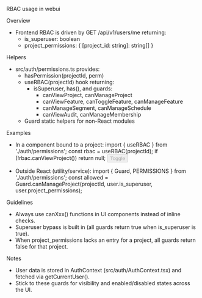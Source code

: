 RBAC usage in webui

Overview
- Frontend RBAC is driven by GET /api/v1/users/me returning:
  - is_superuser: boolean
  - project_permissions: { [project_id: string]: string[] }

Helpers
- src/auth/permissions.ts provides:
  - hasPermission(projectId, perm)
  - useRBAC(projectId) hook returning:
    - isSuperuser, has(), and guards:
      - canViewProject, canManageProject
      - canViewFeature, canToggleFeature, canManageFeature
      - canManageSegment, canManageSchedule
      - canViewAudit, canManageMembership
  - Guard static helpers for non-React modules

Examples
- In a component bound to a project:
  import { useRBAC } from './auth/permissions';
  const rbac = useRBAC(projectId);
  if (!rbac.canViewProject()) return null;
  <Button disabled={!rbac.canToggleFeature()}>Toggle</Button>

- Outside React (utility/service):
  import { Guard, PERMISSIONS } from './auth/permissions';
  const allowed = Guard.canManageProject(projectId, user.is_superuser, user.project_permissions);

Guidelines
- Always use canXxx() functions in UI components instead of inline checks.
- Superuser bypass is built in (all guards return true when is_superuser is true).
- When project_permissions lacks an entry for a project, all guards return false for that project.

Notes
- User data is stored in AuthContext (src/auth/AuthContext.tsx) and fetched via getCurrentUser().
- Stick to these guards for visibility and enabled/disabled states across the UI.
